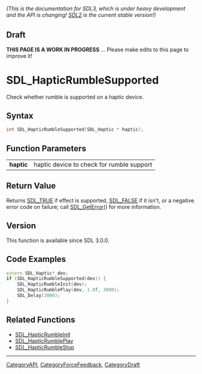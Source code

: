 ###### (This is the documentation for SDL3, which is under heavy development and the API is changing! [SDL2](https://wiki.libsdl.org/SDL2/) is the current stable version!)

## Draft

**THIS PAGE IS A WORK IN PROGRESS** ... Please make edits to this page to improve it!
# SDL_HapticRumbleSupported

Check whether rumble is supported on a haptic device.

## Syntax

```c
int SDL_HapticRumbleSupported(SDL_Haptic * haptic);

```

## Function Parameters

|                |                                           |
| -------------- | ----------------------------------------- |
| **haptic**     | haptic device to check for rumble support |

## Return Value

Returns [SDL_TRUE](SDL_TRUE) if effect is supported, [SDL_FALSE](SDL_FALSE)
if it isn't, or a negative error code on failure; call
[SDL_GetError](SDL_GetError)() for more information.

## Version

This function is available since SDL 3.0.0.

## Code Examples

```c++
extern SDL_Haptic* dev;
if (SDL_HapticRumbleSupported(dev)) {
    SDL_HapticRumbleInit(dev);
    SDL_HapticRumblePlay(dev, 1.0f, 3000);
    SDL_Delay(3000);
}
```

## Related Functions

* [SDL_HapticRumbleInit](SDL_HapticRumbleInit)
* [SDL_HapticRumblePlay](SDL_HapticRumblePlay)
* [SDL_HapticRumbleStop](SDL_HapticRumbleStop)

----
[CategoryAPI](CategoryAPI), [CategoryForceFeedback](CategoryForceFeedback), [CategoryDraft](CategoryDraft)


